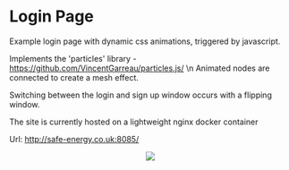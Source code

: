 # Login Page

Example login page with dynamic css animations, triggered by javascript.

Implements the 'particles' library - https://github.com/VincentGarreau/particles.js/ \n
Animated nodes are connected to create a mesh effect.

Switching between the login and sign up window occurs with a flipping window.

The site is currently hosted on a lightweight nginx docker container

Url:
http://safe-energy.co.uk:8085/

<p align="center">
  <img src="https://github.com/oliver7011/particles-login/blob/main/img/recording.gif">

</p>

